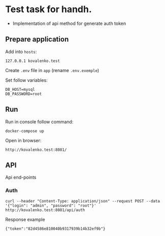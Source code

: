 # Test task for handh.

  - Implementation of api method for generate auth token

## Prepare application
  Add into `hosts`:
  
    127.0.0.1 kovalenko.test
    
  Create `.env` file in `app` (rename `.env.exemple`) 
  
  Set follow variables:
  
    DB_HOST=mysql
    DB_PASSWORD=root
    
## Run

  Run in console follow command:
    
    docker-compose up

  Open in browser:
    
    http://kovalenko.test:8081/
    
## API

Api end-points

### Auth 

    curl --header "Content-Type: application/json" --request POST --data '{"login": "admin", "password": "root"}' http://kovalenko.test:8081/api/auth    

Response example

    {"token":"82d4586e810040b9317939b14b32ef9b"}
    
    